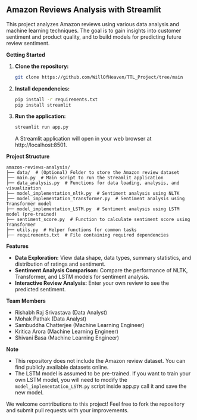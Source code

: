 ## Amazon Reviews Analysis with Streamlit

This project analyzes Amazon reviews using various data analysis and machine learning techniques. The goal is to gain insights into customer sentiment and product quality, and to build models for predicting future review sentiment.

**Getting Started**

1. **Clone the repository:**

   ```bash
   git clone https://github.com/WillOfHeaven/TTL_Project/tree/main
   ```

2. **Install dependencies:**

   ```bash
   pip install -r requirements.txt
   pip install streamlit
   ```

3. **Run the application:**

   ```bash
   streamlit run app.py
   ```

   A Streamlit application will open in your web browser at http://localhost:8501.

**Project Structure**

```
amazon-reviews-analysis/
├── data/  # (Optional) Folder to store the Amazon review dataset
├── main.py  # Main script to run the Streamlit application
├── data_analysis.py  # Functions for data loading, analysis, and visualization
├── model_implementation_nltk.py  # Sentiment analysis using NLTK
├── model_implementation_transformer.py  # Sentiment analysis using Transformer model
├── model_implementation_LSTM.py  # Sentiment analysis using LSTM model (pre-trained)
├── sentiment_score.py  # Function to calculate sentiment score using Transformer
├── utils.py  # Helper functions for common tasks
├── requirements.txt  # File containing required dependencies
```

**Features**

* **Data Exploration:** View data shape, data types, summary statistics, and distribution of ratings and sentiment.
* **Sentiment Analysis Comparison:** Compare the performance of NLTK, Transformer, and LSTM models for sentiment analysis. 
* **Interactive Review Analysis:** Enter your own review to see the predicted sentiment.

**Team Members**

* Rishabh Raj Srivastava (Data Analyst)
* Mohak Pathak (Data Analyst)
* Sambuddha Chatterjee (Machine Learning Engineer)
* Kritica Arora (Machine Learning Engineer)
* Shivani Basa (Machine Learning Engineer)

**Note**

* This repository does not include the Amazon review dataset. You can find publicly available datasets online.
* The LSTM model is assumed to be pre-trained. If you want to train your own LSTM model, you will need to modify the `model_implementation_LSTM.py` script inside app.py call it and save the new model.

We welcome contributions to this project! Feel free to fork the repository and submit pull requests with your improvements.
